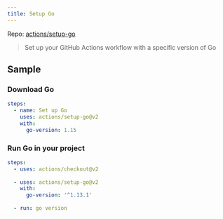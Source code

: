 ```yaml
---
title: Setup Go
---
```


Repo: [actions/setup-go](https://github.com/actions/setup-go)

>  Set up your GitHub Actions workflow with a specific version of Go 


## Sample

### Download Go

```yaml
steps:
  - name: Set up Go
    uses: actions/setup-go@v2
    with:
      go-version: 1.15
```

### Run Go in your project

```yaml
steps:
  - uses: actions/checkout@v2
  
  - uses: actions/setup-go@v2
    with:
      go-version: '^1.13.1'
      
  - run: go version
```

